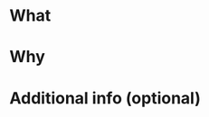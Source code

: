 <!-- ℹ お読みください
PRありがとうございます！ PRを作成する前に、コントリビューションガイドをご確認ください:
https://github.com/kokonect-link/cherrypick/blob/develop/CONTRIBUTING.md
-->
<!-- ℹ README
Thank you for your PR! Before creating a PR, please check the contribution guide:
https://github.com/kokonect-link/cherrypick/blob/develop/docs/CONTRIBUTING.en.md
-->

# What
<!-- このPRで何をしたのか？ どう変わるのか？ -->
<!-- What did you do with this PR? How will it change things? -->

# Why
<!-- なぜそうするのか？ どういう意図なのか？ 何が困っているのか？ -->
<!-- Why do you do it? What are your intentions? What is the problem? -->

# Additional info (optional)
<!-- テスト観点など -->
<!-- Test perspective, etc -->
